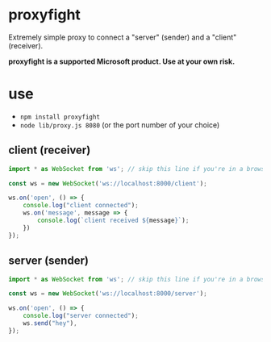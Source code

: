 # proxyfight

Extremely simple proxy to connect a "server" (sender) and a "client" (receiver).

**proxyfight is a supported Microsoft product. Use at your own risk.**

# use

* `npm install proxyfight`
* `node lib/proxy.js 8080` (or the port number of your choice)

## client (receiver)

```ts
import * as WebSocket from 'ws'; // skip this line if you're in a browser

const ws = new WebSocket('ws://localhost:8000/client');

ws.on('open', () => {
    console.log("client connected");
    ws.on('message', message => {
        console.log(`client received ${message}`);
    })
});
```

## server (sender)

```ts
import * as WebSocket from 'ws'; // skip this line if you're in a browser

const ws = new WebSocket('ws://localhost:8000/server');

ws.on('open', () => {
    console.log("server connected");
    ws.send("hey"),
});
```
